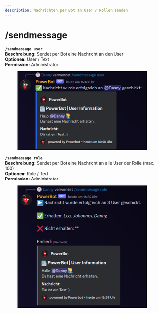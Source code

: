 ```yaml
---
description: Nachrichten per Bot an User / Rollen senden
---
```


# /sendmessage

**`/sendmessage user`**\
**Beschreibung:** Sendet per Bot eine Nachricht an den User\
**Optionen:** User / Text\
**Permission:** Administrator

<div align="left">

<figure><img src="../../.gitbook/assets/image (1).png" alt=""><figcaption></figcaption></figure>

</div>

**`/sendmessage role`**\
**Beschreibung:** Sendet per Bot eine Nachricht an alle User der Rolle (max. 100)\
**Optionen:** Role / Text\
**Permission:** Administrator

<div align="left">

<figure><img src="../../.gitbook/assets/image.png" alt=""><figcaption></figcaption></figure>

</div>
